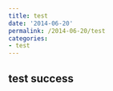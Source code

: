 ```yaml
---
title: test
date: '2014-06-20'
permalink: /2014-06-20/test
categories:
- test
---
```


## test success
